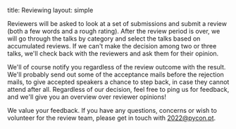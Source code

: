 title: Reviewing
layout: simple

<!-- TODO: complete review team -->
<!-- Our review team is made up of 6 people from the organiser team and 1 from outside. We are a mix of organisers and some core developers. -->

Reviewers will be asked to look at a set of submissions and submit a review (both a few words and a rough rating). After the review period is over, we will go through the talks by category and select the talks based on accumulated reviews. If we can't make the decision among two or three talks, we'll check back with the reviewers and ask them for their opinion.

We'll of course notify you regardless of the review outcome with the result. We'll probably send out some of the acceptance mails before the rejection mails, to give accepted speakers a chance to step back, in case they cannot attend after all. Regardless of our decision, feel free to ping us for feedback, and we'll give you an overview over reviewer opinions!

We value your feedback. If you have any questions, concerns or wish to volunteer for the review team, please get in touch with [2022@pycon.pt](mailto:2022@pycon.pt).
